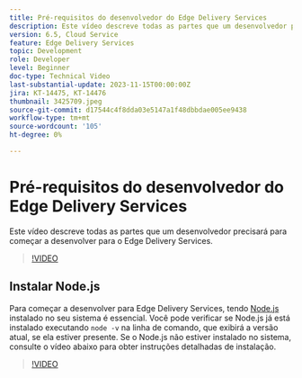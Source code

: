 ```yaml
---
title: Pré-requisitos do desenvolvedor do Edge Delivery Services
description: Este vídeo descreve todas as partes que um desenvolvedor precisará para começar a desenvolver para o Edge Delivery Services.
version: 6.5, Cloud Service
feature: Edge Delivery Services
topic: Development
role: Developer
level: Beginner
doc-type: Technical Video
last-substantial-update: 2023-11-15T00:00:00Z
jira: KT-14475, KT-14476
thumbnail: 3425709.jpeg
source-git-commit: d17544c4f8dda03e5147a1f48dbbdae005ee9438
workflow-type: tm+mt
source-wordcount: '105'
ht-degree: 0%

---
```



# Pré-requisitos do desenvolvedor do Edge Delivery Services

Este vídeo descreve todas as partes que um desenvolvedor precisará para começar a desenvolver para o Edge Delivery Services.

>[!VIDEO](https://video.tv.adobe.com/v/3425709/?learn=on)

## Instalar Node.js

Para começar a desenvolver para Edge Delivery Services, tendo [Node.js](https://nodejs.org) instalado no seu sistema é essencial. Você pode verificar se Node.js já está instalado executando `node -v` na linha de comando, que exibirá a versão atual, se ela estiver presente. Se o Node.js não estiver instalado no sistema, consulte o vídeo abaixo para obter instruções detalhadas de instalação.

>[!VIDEO](https://video.tv.adobe.com/v/3425710/?learn=on)
